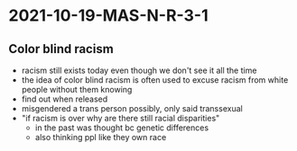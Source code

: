 # 2021-10-19-MAS-N-R-3-1
## Color blind racism 
- racism still exists today even though we don't see it all the time
- the idea of color blind racism is often used to excuse racism from white people without them knowing
- find out when released
- misgendered a trans person possibly, only said transsexual
- "if racism is over why are there still racial disparities"
  - in the past was thought bc genetic differences
  - also thinking ppl like they own race